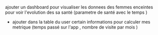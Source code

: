 ajouter un dashboard pour visualiser les donnees des femmes enceintes 
pour voir l'evolution des sa santé (parametre de santé avec le temps )



- ajouter dans la table du user certain informations pour calculer mes metrique
(temps passé sur l'app , nombre de visite par mois )